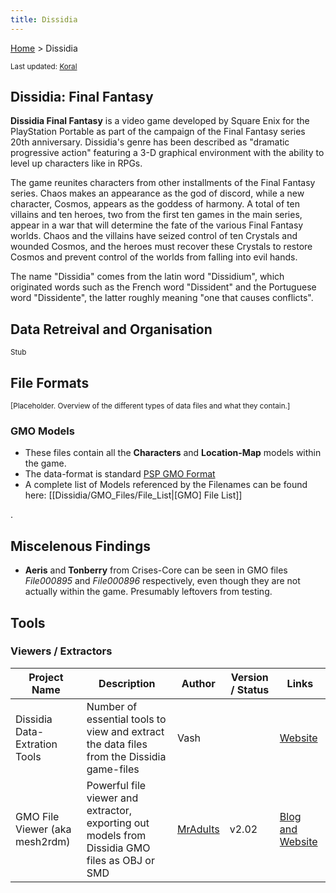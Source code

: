 ```yaml
---
title: Dissidia
---
```


[Home](Main_Page.md) > Dissidia

<small> Last updated: [Koral](User:Koral.md) </small>

  

## Dissidia: Final Fantasy

**Dissidia Final Fantasy** is a video game developed by Square Enix for the PlayStation Portable as part of the campaign of the Final Fantasy series 20th anniversary. Dissidia's genre has been described as "dramatic progressive action" featuring a 3-D graphical environment with the ability to level up characters like in RPGs.

The game reunites characters from other installments of the Final Fantasy series. Chaos makes an appearance as the god of discord, while a new character, Cosmos, appears as the goddess of harmony. A total of ten villains and ten heroes, two from the first ten games in the main series, appear in a war that will determine the fate of the various Final Fantasy worlds. Chaos and the villains have seized control of ten Crystals and wounded Cosmos, and the heroes must recover these Crystals to restore Cosmos and prevent control of the worlds from falling into evil hands.

The name "Dissidia" comes from the latin word "Dissidium", which originated words such as the French word "Dissident" and the Portuguese word "Dissidente", the latter roughly meaning "one that causes conflicts".

  

## Data Retreival and Organisation

<small>Stub</small>

  

## File Formats

<small>\[Placeholder. Overview of the different types of data files and what they contain.\]</small>

  

### GMO Models

-   These files contain all the **Characters** and **Location-Map** models within the game.
-   The data-format is standard [PSP GMO Format](PSP/GMO_Format.md)
-   A complete list of Models referenced by the Filenames can be found here: \[\[Dissidia/GMO\_Files/File\_List\|\[GMO\] File List\]\]

.

## Miscelenous Findings

-   **Aeris** and **Tonberry** from Crises-Core can be seen in GMO files *File000895* and *File000896* respectively, even though they are not actually within the game. Presumably leftovers from testing.

## Tools

### Viewers / Extractors

| Project Name                   | Description                                                                                    | Author                                                              | Version / Status | Links                                                                 |
|--------------------------------|------------------------------------------------------------------------------------------------|---------------------------------------------------------------------|------------------|-----------------------------------------------------------------------|
| Dissidia Data-Extration Tools  | Number of essential tools to view and extract the data files from the Dissidia game-files      | Vash                                                                |                  | [Website](http://www.alucard.cc/)                                     |
| GMO File Viewer (aka mesh2rdm) | Powerful file viewer and extractor, exporting out models from Dissidia GMO files as OBJ or SMD | [MrAdults](http://forums.qhimm.com/index.php?action=profile;u=3607) | v2.02            | [Blog and Website](http://www.richwhitehouse.com/index.php?postid=35) |

